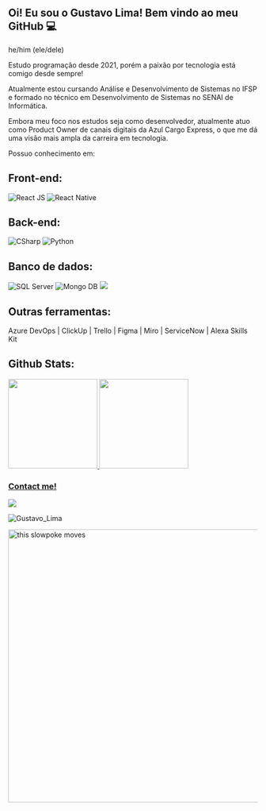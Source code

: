 ## Oi! Eu sou o Gustavo Lima! Bem vindo ao meu GitHub 💻
he/him (ele/dele)

Estudo programação desde 2021, porém a paixão por tecnologia está comigo desde sempre!

Atualmente estou cursando Análise e Desenvolvimento de Sistemas no IFSP e formado no técnico em Desenvolvimento de Sistemas no SENAI de Informática.

Embora meu foco nos estudos seja como desenvolvedor, atualmente atuo como Product Owner de canais digitais da Azul Cargo Express, o que me dá uma visão mais ampla da carreira em tecnologia.

Possuo conhecimento em:

<div> <h2>Front-end:</h2></div>

<div>
<img src="https://img.shields.io/badge/react-%2320232a.svg?style=for-the-badge&logo=react&logoColor=%2361DAFB" alt="React JS">
<img src="https://img.shields.io/badge/react_native-%2320232a.svg?style=for-the-badge&logo=react&logoColor=%2361DAFB" alt="React Native">
</div>

<h2>Back-end:</h2>
<div>
   <img src="https://img.shields.io/badge/c%23-%23239120.svg?style=for-the-badge&logo=csharp&logoColor=white" alt = "CSharp">
   <img src="https://img.shields.io/badge/python-3670A0?style=for-the-badge&logo=python&logoColor=ffdd54" alt = "Python">
</div>


<h2>Banco de dados:</h2>
<div>
   <img src="https://img.shields.io/badge/Microsoft%20SQL%20Server-CC2927?style=for-the-badge&logo=microsoft%20sql%20server&logoColor=white" alt="SQL Server">
   <img src="https://img.shields.io/badge/MongoDB-%234ea94b.svg?style=for-the-badge&logo=mongodb&logoColor=white" alt="Mongo DB">
   <img src="https://img.shields.io/badge/snowflake-%2329B5E8.svg?style=for-the-badge&logo=snowflake&logoColor=white alt="SnowFlake">
</div>

<h2>Outras ferramentas:</h2>
<div>
Azure DevOps |
ClickUp |
Trello |
Figma |
Miro |
ServiceNow |
Alexa Skills Kit
</div>

<h2>Github Stats:</h2>
  <a href="https://github.com/tavinlima">
  <img height="180em" src="https://github-readme-stats-eight-theta.vercel.app/api?username=tavinlima&show_icons=true&theme=radical&include_all_commits=true&count_private=true"/>
  <img height="180em" src="https://github-readme-stats-eight-theta.vercel.app/api/top-langs/?username=tavinlima&layout=compact&langs_count=8&theme=radical"/>

  
### Contact me!
  <a href="https://www.linkedin.com/in/gustavo-lima-217b01214/" target="_blank"><img src="https://img.shields.io/badge/-LinkedIn-%230077B5?style=for-the-badge&logo=linkedin&logoColor=white" target="_blank"></a> 
  
  <p>
<img src="https://komarev.com/ghpvc/?username=tavinlima&label=Profile%20views&color=blue&style=flat" alt="Gustavo_Lima"/>
</p>
   
  <img align = "center" src="https://media.giphy.com/media/1qiywDYLLAk3jpDBaE/giphy.gif" alt="this slowpoke moves"  width="550" alt="spiderman-gif"/> 

